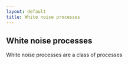```yaml
---
layout: default
title: White noise processes
---
```


<h2 class="alt">White noise processes</h2>
White noise processes are a class of processes 
